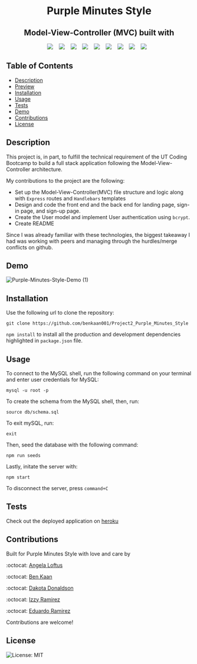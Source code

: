 <h1 align ="center"> Purple Minutes Style </h1>

<h2 align="center">Model-View-Controller (MVC)  built with </h2>
<p align="center">
    <img src="https://img.shields.io/badge/Sequelize-52B0E7?style=for-the-badge&logo=Sequelize&logoColor=white"/>  &nbsp;&nbsp;
    <img src="https://img.shields.io/badge/heroku-%23430098.svg?style=for-the-badge&logo=heroku&logoColor=white"> &nbsp;&nbsp;
    <img src="https://img.shields.io/badge/mysql-%2300f.svg?style=for-the-badge&logo=mysql&logoColor=white" /> &nbsp;&nbsp;
    <img src="https://img.shields.io/badge/express.js-%23404d59.svg?style=for-the-badge&logo=express&logoColor=%2361DAFB"  /> &nbsp;&nbsp;
    <img src="https://img.shields.io/badge/javascript-%23323330.svg?style=for-the-badge&logo=javascript&logoColor=%23F7DF1E" /> &nbsp;&nbsp;
    <img src="https://img.shields.io/badge/node.js-6DA55F?style=for-the-badge&logo=node.js&logoColor=white"  /> &nbsp;&nbsp;
    <img src="https://img.shields.io/badge/NPM-%23000000.svg?style=for-the-badge&logo=npm&logoColor=white" /> &nbsp;&nbsp;
    <img src="https://img.shields.io/badge/bootstrap-%23563D7C.svg?style=for-the-badge&logo=bootstrap&logoColor=white"> &nbsp;&nbsp;
    <img src="https://img.shields.io/badge/Insomnia-black?style=for-the-badge&logo=insomnia&logoColor=5849BE"/> &nbsp;&nbsp;
    
</p>

  ## Table of Contents

  * [Description](#description)
  * [Preview](#preview)
  * [Installation](#installation)
  * [Usage](#usage)
  * [Tests](#tests)
  * [Demo](#demo)
  * [Contributions](#contributions)
  * [License](#license)

  ## Description
  
This project is, in part, to fulfill the technical requirement of the UT Coding Bootcamp to build a full stack application following the Model-View-Controller architecture. 

My contributions to the project are the following:

- Set up the Model-View-Controller(MVC) file structure and logic along with `Express` routes and `Handlebars` templates
- Design and code the front end and the back end for landing page, sign-in page, and sign-up page.
- Create the User model and implement User authentication using `bcrypt`. 
- Create README

Since I was already familiar with these technologies, the biggest takeaway I had was working with peers and managing through the hurdles/merge conflicts on github.  

  ## Demo
  
  
  ![Purple-Minutes-Style-Demo (1)](https://github.com/benkaan001/Project2_Purple_Minutes_Style/blob/main/purple.gif)



 ## Installation

  Use the following url to clone the repository:

  `git clone https://github.com/benkaan001/Project2_Purple_Minutes_Style`


  `npm install` to install all the production and development dependencies highlighted in `package.json` file.



  ## Usage

  To connect to the MySQL shell, run the following command on your terminal and enter user credentials for MySQL:

  `mysql -u root -p`


  To create the schema from the MySQL shell, then, run:

  `source db/schema.sql`


  To exit mySQL, run: 

  `exit`

  Then, seed the database with the following command:

  `npm run seeds`


  Lastly, initate the server with:

  `npm start`


  To disconnect the server, press `command+C`

 


 
  ## Tests


  Check out the deployed application on 
  [heroku](https://purpleminutesstyle.herokuapp.com/)
 


  ## Contributions

  Built for Purple Minutes Style with love and care by

  :octocat: [Angela Loftus](https://www.github.com/AngelaLoftus)

  :octocat: [Ben Kaan](https://www.github.com/benkaan001) 
 
  :octocat: [Dakota Donaldson](https://github.com/Dakota3214) 

  :octocat: [Izzy Ramirez](https://github.com/izztnkr) 

  :octocat: [Eduardo Ramirez](https://github.com/EduardoRam7) 
  
  
  Contributions are welcome!
  

  ## License

  
  ![License: MIT](https://img.shields.io/badge/License-MIT-yellow.svg)
